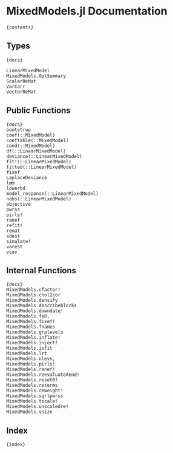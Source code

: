 # MixedModels.jl Documentation

    {contents}

## Types

    {docs}

    LinearMixedModel
    MixedModels.OptSummary
    ScalarReMat
    VarCorr
    VectorReMat

## Public Functions

    {docs}
    bootstrap
    coef(::MixedModel)
    coeftable(::MixedModel)
    cond(::MixedModel)
    df(::LinearMixedModel)
    deviance(::LinearMixedModel)
    fit!(::LinearMixedModel)
    fitted(::LinearMixedModel)
    fixef
    LaplaceDeviance
    lmm
    lowerbd
    model_response(::LinearMixedModel)
    nobs(::LinearMixedModel)
    objective
    pwrss
    pirls!
    ranef
    refit!
    remat
    sdest
    simulate!
    varest
    vcov

## Internal Functions

    {docs}
    MixedModels.cfactor!
    MixedModels.chol2cor
    MixedModels.densify
    MixedModels.describeblocks
    MixedModels.downdate!
    MixedModels.feR,
    MixedModels.fixef!
    MixedModels.fnames
    MixedModels.grplevels
    MixedModels.inflate!
    MixedModels.inject!
    MixedModels.isfit
    MixedModels.lrt
    MixedModels.nlevs,
    MixedModels.pirls!
    MixedModels.ranef!
    MixedModels.reevaluateAend!
    MixedModels.resetθ!
    MixedModels.reterms
    MixedModels.reweight!
    MixedModels.sqrtpwrss
    MixedModels.tscale!
    MixedModels.unscaledre!
    MixedModels.vsize

## Index

    {index}

